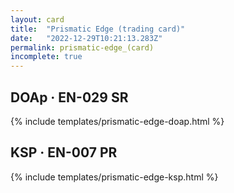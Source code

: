 ```yaml
---
layout: card
title:  "Prismatic Edge (trading card)"
date:   "2022-12-29T10:21:13.283Z"
permalink: prismatic-edge_(card)
incomplete: true
---
```


## DOAp &middot; EN-029 SR

{% include templates/prismatic-edge-doap.html %}


## KSP &middot; EN-007 PR

{% include templates/prismatic-edge-ksp.html %}
